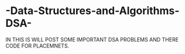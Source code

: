 # -Data-Structures-and-Algorithms-DSA-
IN THIS IS WILL POST SOME IMPORTANT DSA PROBLEMS AND THERE CODE FOR PLACEMNETS.
